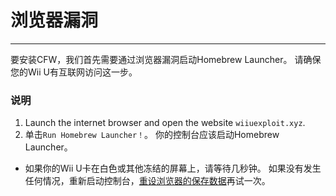 # 浏览器漏洞
---
要安装CFW，我们首先需要通过浏览器漏洞启动Homebrew Launcher。 请确保您的Wii U有互联网访问这一步。

### 说明

1. Launch the internet browser and open the website `wiiuexploit.xyz`.
1. 单击`Run Homebrew Launcher！`。 你的控制台应该启动Homebrew Launcher。
 - 如果你的Wii U卡在白色或其他冻结的屏幕上，请等待几秒钟。 如果没有发生任何情况，重新启动控制台，[重设浏览器的保存数据](https://en-americas-support.nintendo.com/app/answers/detail/a_id/1507/~/how-to-delete-the-internet-browser-history)再试一次。